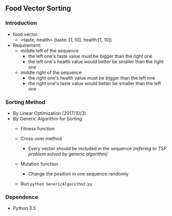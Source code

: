 ## Food Vector Sorting
### Introduction
* food vector: 
	- \<taste, health\> (taste: [1, 10], health:[1, 10])
* Requirement:
	* middle left of the sequence
		- the left one's taste value must be bigger than the right one
		- the left one's health value would better be smaller than the right one
	* middle right of the sequence
		- the right one's health value must be bigger than the left one
		- the right one's taste value would better be smaller than the left one
### Sorting Method
- By Linear Optimization (2017/10/3)
- By Generic Algorithm for Sorting
	* Fitness function
	* Cross-over method
		* Every vector should be included in the sequence *(refering to TSP problem solved by generic algorithm)*
	* Mutation function
		* Change the position in one sequence randomly
	
	* Run
	```python GenericAlgorithm3.py```
### Dependence
- Python 3.5
	